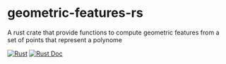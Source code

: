# geometric-features-rs
A rust crate that provide functions to compute geometric features from a set of points that represent a polynome

[![Rust](https://github.com/oxabz/geometric-features-rs/actions/workflows/rust.yml/badge.svg)](https://github.com/oxabz/tch-utils/actions/workflows/rust.yml) [![Rust Doc](https://github.com/oxabz/geometric-features-rs/actions/workflows/docs.yml/badge.svg)](https://oxabz.github.io/geometric-features-rs/geometric_features/index.html)
